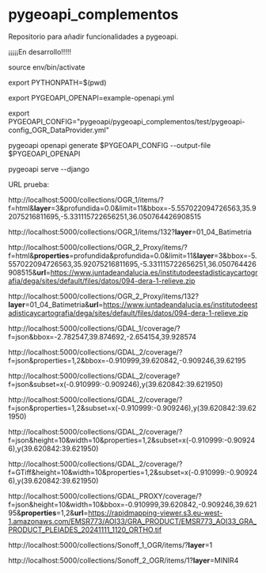 # pygeoapi_complementos

Repositorio para añadir funcionalidades a pygeoapi.

¡¡¡¡¡En desarrollo!!!!!


source env/bin/activate

export PYTHONPATH=$(pwd)

export PYGEOAPI_OPENAPI=example-openapi.yml

export PYGEOAPI_CONFIG="pygeoapi/pygeoapi_complementos/test/pygeoapi-config_OGR_DataProvider.yml"

pygeoapi openapi generate $PYGEOAPI_CONFIG --output-file $PYGEOAPI_OPENAPI

pygeoapi serve --django



URL prueba:

http://localhost:5000/collections/OGR_1/items/?f=html&__layer__=3&profundida=0.0&limit=11&bbox=-5.557022094726563,35.92075216811695,-5.331115722656251,36.050764426908515

http://localhost:5000/collections/OGR_1/items/132?__layer__=01_04_Batimetria



http://localhost:5000/collections/OGR_2_Proxy/items/?f=html&__properties__=profundida&profundida=0.0&limit=11&__layer__=3&bbox=-5.557022094726563,35.92075216811695,-5.331115722656251,36.050764426908515&__url__=https://www.juntadeandalucia.es/institutodeestadisticaycartografia/dega/sites/default/files/datos/094-dera-1-relieve.zip

http://localhost:5000/collections/OGR_2_Proxy/items/132?__layer__=01_04_Batimetria&__url__=https://www.juntadeandalucia.es/institutodeestadisticaycartografia/dega/sites/default/files/datos/094-dera-1-relieve.zip



http://localhost:5000/collections/GDAL_1/coverage/?f=json&bbox=-2.782547,39.874692,-2.654154,39.928574

http://localhost:5000/collections/GDAL_2/coverage/?f=json&properties=1,2&bbox=-0.910999,39.620842,-0.909246,39.62195

http://localhost:5000/collections/GDAL_2/coverage?f=json&subset=x(-0.910999:-0.909246),y(39.620842:39.621950)

http://localhost:5000/collections/GDAL_2/coverage/?f=json&properties=1,2&subset=x(-0.910999:-0.909246),y(39.620842:39.621950)

http://localhost:5000/collections/GDAL_2/coverage/?f=json&height=10&width=10&properties=1,2&subset=x(-0.910999:-0.909246),y(39.620842:39.621950)

http://localhost:5000/collections/GDAL_2/coverage/?f=GTiff&height=10&width=10&properties=1,2&subset=x(-0.910999:-0.909246),y(39.620842:39.621950)

http://localhost:5000/collections/GDAL_PROXY/coverage/?f=json&height=10&width=10&bbox=-0.910999,39.620842,-0.909246,39.62195&__properties__=1,2&__url__=https://rapidmapping-viewer.s3.eu-west-1.amazonaws.com/EMSR773/AOI33/GRA_PRODUCT/EMSR773_AOI33_GRA_PRODUCT_PLEIADES_20241111_1120_ORTHO.tif




http://localhost:5000/collections/Sonoff_1_OGR/items/?__layer__=1

http://localhost:5000/collections/Sonoff_2_OGR/items/1?__layer__=MINIR4



